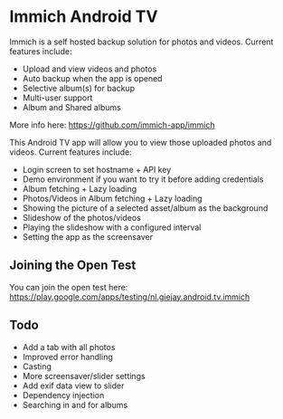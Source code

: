# Immich Android TV

Immich is a self hosted backup solution for photos and videos. Current features include:

- Upload and view videos and photos
- Auto backup when the app is opened
- Selective album(s) for backup
- Multi-user support
- Album and Shared albums

More info here: https://github.com/immich-app/immich

This Android TV app will allow you to view those uploaded photos and videos. Current features include:

- Login screen to set hostname + API key
- Demo environment if you want to try it before adding credentials
- Album fetching + Lazy loading
- Photos/Videos in Album fetching + Lazy loading
- Showing the picture of a selected asset/album as the background
- Slideshow of the photos/videos
- Playing the slideshow with a configured interval
- Setting the app as the screensaver

## Joining the Open Test
You can join the open test here: https://play.google.com/apps/testing/nl.giejay.android.tv.immich

## Todo

- Add a tab with all photos
- Improved error handling
- Casting
- More screensaver/slider settings
- Add exif data view to slider
- Dependency injection
- Searching in and for albums